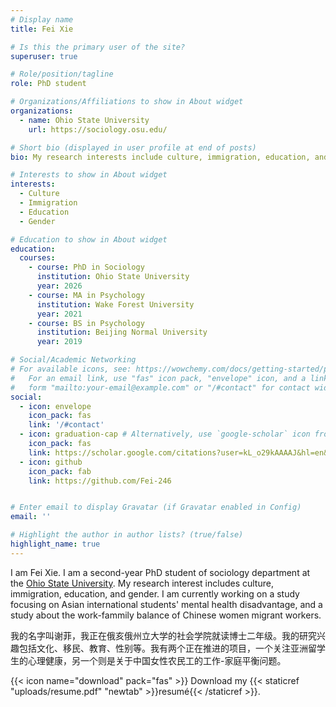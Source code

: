 ```yaml
---
# Display name
title: Fei Xie

# Is this the primary user of the site?
superuser: true

# Role/position/tagline
role: PhD student

# Organizations/Affiliations to show in About widget
organizations:
  - name: Ohio State University
    url: https://sociology.osu.edu/

# Short bio (displayed in user profile at end of posts)
bio: My research interests include culture, immigration, education, and gender.

# Interests to show in About widget
interests:
  - Culture
  - Immigration
  - Education
  - Gender

# Education to show in About widget
education:
  courses:
    - course: PhD in Sociology
      institution: Ohio State University
      year: 2026
    - course: MA in Psychology
      institution: Wake Forest University
      year: 2021
    - course: BS in Psychology
      institution: Beijing Normal University
      year: 2019

# Social/Academic Networking
# For available icons, see: https://wowchemy.com/docs/getting-started/page-builder/#icons
#   For an email link, use "fas" icon pack, "envelope" icon, and a link in the
#   form "mailto:your-email@example.com" or "/#contact" for contact widget.
social:
  - icon: envelope
    icon_pack: fas
    link: '/#contact'
  - icon: graduation-cap # Alternatively, use `google-scholar` icon from `ai` icon pack
    icon_pack: fas
    link: https://scholar.google.com/citations?user=kL_o29kAAAAJ&hl=en&oi=ao
  - icon: github
    icon_pack: fab
    link: https://github.com/Fei-246


# Enter email to display Gravatar (if Gravatar enabled in Config)
email: ''

# Highlight the author in author lists? (true/false)
highlight_name: true
---
```


I am Fei Xie. I am a second-year PhD student of sociology department at the [Ohio State University](https://sociology.osu.edu/). My research interest includes culture, immigration, education, and gender. I am currently working on a study focusing on Asian international students' mental health disadvantage, and a study about the work-fammily balance of Chinese women migrant workers.

我的名字叫谢菲，我正在俄亥俄州立大学的社会学院就读博士二年级。我的研究兴趣包括文化、移民、教育、性别等。我有两个正在推进的项目，一个关注亚洲留学生的心理健康，另一个则是关于中国女性农民工的工作-家庭平衡问题。


{{< icon name="download" pack="fas" >}} Download my {{< staticref "uploads/resume.pdf" "newtab" >}}resumé{{< /staticref >}}.
